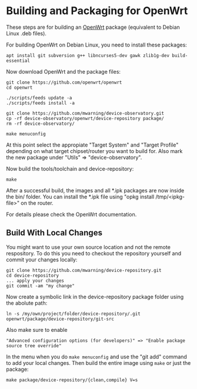 # Building and Packaging for OpenWrt

These steps are for building an [OpenWrt](https://openwrt.org) package (equivalent to Debian Linux .deb files).

For building OpenWrt on Debian Linux, you need to install these packages:
```
apt install git subversion g++ libncurses5-dev gawk zlib1g-dev build-essential
```

Now download OpenWrt and the package files:
```
git clone https://github.com/openwrt/openwrt
cd openwrt

./scripts/feeds update -a
./scripts/feeds install -a

git clone https://github.com/mwarning/device-observatory.git
cp -rf device-observatory/openwrt/device-repository package/
rm -rf device-observatory/

make menuconfig
```

At this point select the appropiate "Target System" and "Target Profile"
depending on what target chipset/router you want to build for.
Also mark the new package under "Utils" => "device-observatory".

Now build the tools/toolchain and device-repository:

```
make
```

After a successful build, the images and all \*.ipk packages are now inside the bin/ folder.
You can install the \*.ipk file using "opkg install /tmp/\<ipkg-file\>" on the router.

For details please check the OpenWrt documentation.

## Build With Local Changes

You might want to use your own source location and not the remote respository.
To do this you need to checkout the repository yourself and commit your changes locally:

```
git clone https://github.com/mwarning/device-repository.git
cd device-repository
... apply your changes
git commit -am "my change"
```

Now create a symbolic link in the device-repository package folder using the abolute path:

```
ln -s /my/own/project/folder/device-repository/.git openwrt/package/device-repository/git-src
```

Also make sure to enable

```
"Advanced configuration options (for developers)" => "Enable package source tree override"
```

In the menu when you do `make menuconfig` and use the "git add" command
to add your local changes. Then build the entire image using `make` or just the package:

```
make package/device-repository/{clean,compile} V=s
```
